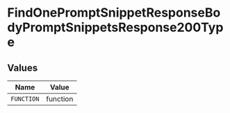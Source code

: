 # FindOnePromptSnippetResponseBodyPromptSnippetsResponse200Type


## Values

| Name       | Value      |
| ---------- | ---------- |
| `FUNCTION` | function   |